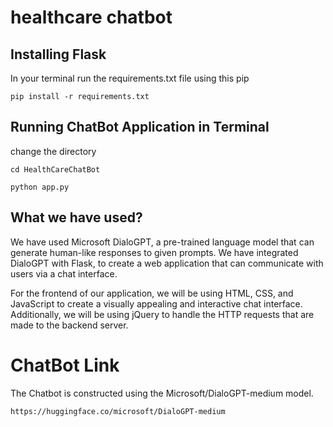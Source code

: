 # healthcare chatbot

## Installing Flask

In your terminal run the requirements.txt file using this pip

```
pip install -r requirements.txt
```


## Running ChatBot Application in Terminal
change the directory
```
cd HealthCareChatBot
```

```
python app.py
```


## What we have used?
We have used Microsoft DialoGPT, a pre-trained language model that can generate human-like responses to given prompts. We have integrated DialoGPT with Flask, to create a web application that can communicate with users via a chat interface.

For the frontend of our application, we will be using HTML, CSS, and JavaScript to create a visually appealing and interactive chat interface. Additionally, we will be using jQuery to handle the HTTP requests that are made to the backend server.

# ChatBot Link
The Chatbot is constructed using the Microsoft/DialoGPT-medium model.

```
https://huggingface.co/microsoft/DialoGPT-medium
```